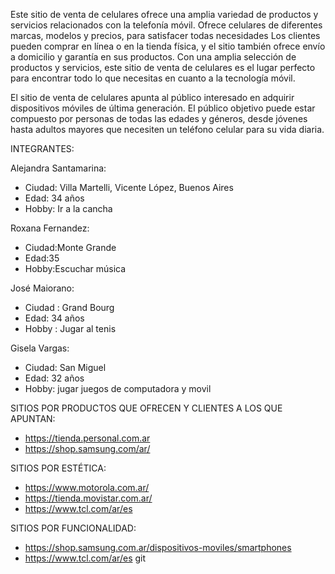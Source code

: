 Este sitio de venta de celulares ofrece una amplia variedad de productos y servicios relacionados con la telefonía móvil. Ofrece celulares de diferentes marcas, modelos y precios, para satisfacer todas necesidades  Los clientes pueden comprar en línea o en la tienda física, y el sitio también ofrece envío a domicilio y garantía en sus productos. Con una amplia selección de productos y servicios, este sitio de venta de celulares es el lugar perfecto para encontrar todo lo que necesitas en cuanto a la tecnología móvil.

El sitio de venta de celulares apunta al público interesado en adquirir dispositivos móviles de última generación. El público objetivo puede estar compuesto por personas de todas las edades y géneros, desde jóvenes hasta adultos mayores que necesiten un teléfono celular para su vida diaria.

INTEGRANTES: 

Alejandra Santamarina:

- Ciudad: Villa Martelli, Vicente López, Buenos Aires
- Edad: 34 años
- Hobby: Ir a la cancha 

Roxana Fernandez:

- Ciudad:Monte Grande
- Edad:35
- Hobby:Escuchar música

José Maiorano:

- Ciudad : Grand Bourg  
- Edad: 34 años          
- Hobby : Jugar al tenis

Gisela Vargas:

- Ciudad: San Miguel
- Edad: 32 años
- Hobby: jugar juegos de computadora y movil

SITIOS POR PRODUCTOS QUE OFRECEN Y CLIENTES A LOS QUE APUNTAN:

- https://tienda.personal.com.ar
- https://shop.samsung.com/ar/

SITIOS POR ESTÉTICA:

- https://www.motorola.com.ar/
- https://tienda.movistar.com.ar/
- https://www.tcl.com/ar/es

SITIOS POR FUNCIONALIDAD:

 - https://shop.samsung.com.ar/dispositivos-moviles/smartphones
 - https://www.tcl.com/ar/es
git